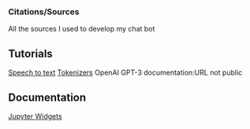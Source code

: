 ### Citations/Sources

All the sources I used to develop my chat bot

## Tutorials

[Speech to text](https://medium.com/@rahulvaish/speech-to-text-python-77b510f06de)
[Tokenizers](https://www.analyticsvidhya.com/blog/2020/06/hugging-face-tokenizers-nlp-library/)
OpenAI GPT-3 documentation:URL not public

## Documentation
[Jupyter Widgets](https://ipywidgets.readthedocs.io/en/stable/examples/Widget%20List.html)
